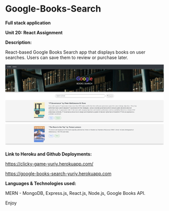 # Google-Books-Search

**Full stack application**

**Unit 20: React Assignment**

**Description:**

React-based Google Books Search app that displays books on user searches. Users can save them to review or purchase later.

![](client/public/assets/img/screen.jpg)

**Link to Heroku and Github Deployments:**

https://clicky-game-yuriy.herokuapp.com/

https://google-books-search-yuriy.herokuapp.com

**Languages & Technologies used:**

MERN - MongoDB, Express.js, React.js, Node.js, Google Books API. 

Enjoy
